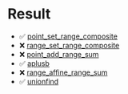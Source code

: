 # Result

- :white_check_mark: [point_set_range_composite](https://judge.yosupo.jp/problem/point_set_range_composite)
- :x: [range_set_range_composite](https://judge.yosupo.jp/problem/range_set_range_composite)
- :x: [point_add_range_sum](https://judge.yosupo.jp/problem/point_add_range_sum)
- :white_check_mark: [aplusb](https://judge.yosupo.jp/problem/aplusb)
- :x: [range_affine_range_sum](https://judge.yosupo.jp/problem/range_affine_range_sum)
- :white_check_mark: [unionfind](https://judge.yosupo.jp/problem/unionfind)
